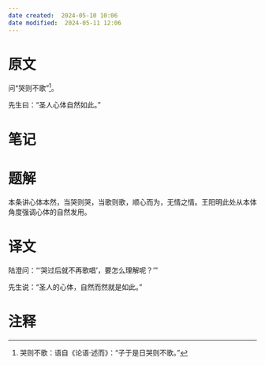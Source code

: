 ```yaml
---
date created:  2024-05-10 10:06
date modified:  2024-05-11 12:06
---
```

# 原文
问“哭则不歌”[^1]。

先生曰：“圣人心体自然如此。”
# 笔记

# 题解
本条讲心体本然，当哭则哭，当歌则歌，顺心而为，无情之情。王阳明此处从本体角度强调心体的自然发用。
# 译文
陆澄问：“‘哭过后就不再歌唱’，要怎么理解呢？’”

先生说：“圣人的心体，自然而然就是如此。”
# 注释

[^1]: 哭则不歌：语自《论语·述而》：“子于是日哭则不歌。”